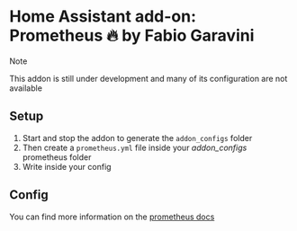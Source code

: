 # Home Assistant add-on: Prometheus 🔥 by Fabio Garavini

> [!NOTE]
>
> This addon is still under development and many of its configuration are not available

## Setup

1. Start and stop the addon to generate the `addon_configs` folder
2. Then create a `prometheus.yml` file inside your *addon_configs* prometheus folder
3. Write inside your config

## Config

You can find more information on the [prometheus docs](https://prometheus.io/docs/prometheus/latest/configuration/configuration)
